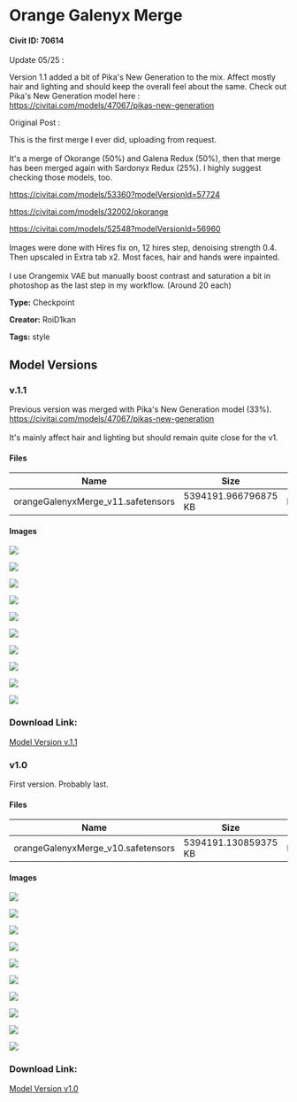 # Orange Galenyx Merge

#### Civit ID: 70614

<p>Update 05/25 : </p><p>Version 1.1 added a bit of Pika's New Generation to the mix. Affect mostly hair and lighting and should keep the overall feel about the same. Check out Pika's New Generation model here : <br /><a target="_blank" rel="ugc" href="https://civitai.com/models/47067/pikas-new-generation">https://civitai.com/models/47067/pikas-new-generation</a></p><p></p><p>Original Post :</p><p>This is the first merge I ever did, uploading from request.<br /><br />It's a merge of Okorange (50%) and Galena Redux (50%), then that merge has been merged again with Sardonyx Redux (25%). I highly suggest checking those models, too.</p><p><a target="_blank" rel="ugc" href="https://civitai.com/models/53360?modelVersionId=57724">https://civitai.com/models/53360?modelVersionId=57724</a></p><p><a target="_blank" rel="ugc" href="https://civitai.com/models/32002/okorange">https://civitai.com/models/32002/okorange</a></p><p><a target="_blank" rel="ugc" href="https://civitai.com/models/52548?modelVersionId=56960">https://civitai.com/models/52548?modelVersionId=56960</a><br /><br />Images were done with Hires fix on, 12 hires step, denoising strength 0.4. Then upscaled in Extra tab x2. Most faces, hair and hands were inpainted.<br /><br />I use Orangemix VAE but manually boost contrast and saturation a bit in photoshop as the last step in my workflow. (Around 20 each)</p>

**Type:** Checkpoint

**Creator:** RoiD1kan

**Tags:** style

## Model Versions

### v.1.1

<p>Previous version was merged with Pika's New Generation model (33%). <br /><a target="_blank" rel="ugc" href="https://civitai.com/models/47067/pikas-new-generation">https://civitai.com/models/47067/pikas-new-generation</a><br /><br />It's mainly affect hair and lighting but should remain quite close for the v1. </p>

#### Files

| Name | Size | Type | Format | Download Url | AutoV1 | AutoV2 | SHA256 | CRC32 | BLAKE3 |
| --- | --- | --- | --- | --- | --- | --- | --- | --- | --- |
| orangeGalenyxMerge_v11.safetensors | 5394191.966796875 KB | Model | SafeTensor | https://civitai.com/api/download/models/80988 | 018500E7 | 7245F02FD5 | 7245F02FD5517475D6A52E1746F6D981530876411C55B3DE1AB1F514E666E462 | 8031BDF3 | 407E9844429C24C611CF99636BB296B070B6C80E8735640A5D15EB11EA6E4E93 |

#### Images

<p><img src="https://image.civitai.com/xG1nkqKTMzGDvpLrqFT7WA/4bbcabd4-31f8-4c26-8d74-4653f299fe9b/width=450/909772.jpeg" /></p>

<p><img src="https://image.civitai.com/xG1nkqKTMzGDvpLrqFT7WA/7127a122-223a-4f96-9388-1f0253dcaee1/width=450/909771.jpeg" /></p>

<p><img src="https://image.civitai.com/xG1nkqKTMzGDvpLrqFT7WA/91422540-a89d-4f30-ad63-b39be53a476b/width=450/909770.jpeg" /></p>

<p><img src="https://image.civitai.com/xG1nkqKTMzGDvpLrqFT7WA/d17b4049-3a80-4dee-a19c-5599d331caf8/width=450/909773.jpeg" /></p>

<p><img src="https://image.civitai.com/xG1nkqKTMzGDvpLrqFT7WA/2683cb00-59f5-4e2a-953b-999f1a69f7ca/width=450/909774.jpeg" /></p>

<p><img src="https://image.civitai.com/xG1nkqKTMzGDvpLrqFT7WA/c2dda393-a313-485c-b3a5-0b202d8a5bd3/width=450/909775.jpeg" /></p>

<p><img src="https://image.civitai.com/xG1nkqKTMzGDvpLrqFT7WA/f0a5ce26-0231-4c14-9b23-cb9538c140e2/width=450/909780.jpeg" /></p>

<p><img src="https://image.civitai.com/xG1nkqKTMzGDvpLrqFT7WA/242cc87b-25af-4cd5-a15d-fa412e4dcb29/width=450/909782.jpeg" /></p>

<p><img src="https://image.civitai.com/xG1nkqKTMzGDvpLrqFT7WA/94059f27-e9ea-4124-b66e-3445b4c65b2d/width=450/909776.jpeg" /></p>

<p><img src="https://image.civitai.com/xG1nkqKTMzGDvpLrqFT7WA/3ba558af-0446-4cf5-a3d7-1d364b08ad5a/width=450/909777.jpeg" /></p>

### Download Link:

[Model Version v.1.1](https://civitai.com/api/download/models/80988)

### v1.0

<p>First version. Probably last.</p>

#### Files

| Name | Size | Type | Format | Download Url | AutoV1 | AutoV2 | SHA256 | CRC32 | BLAKE3 |
| --- | --- | --- | --- | --- | --- | --- | --- | --- | --- |
| orangeGalenyxMerge_v10.safetensors | 5394191.130859375 KB | Model | SafeTensor | https://civitai.com/api/download/models/75291 | F679BD4B | 15EC150766 | 15EC1507660906A9CEFD4B82969DE23EE6570AA912E89C7575CF28547A8F97CB | 7CC3C637 | BB05EAD445DE3DDB20C5E616CBC5E46E66C3A1BDC657BB0EE05DF0F97B751F4D |

#### Images

<p><img src="https://image.civitai.com/xG1nkqKTMzGDvpLrqFT7WA/17a30893-d36a-4d8f-a453-765c6471bade/width=450/842001.jpeg" /></p>

<p><img src="https://image.civitai.com/xG1nkqKTMzGDvpLrqFT7WA/5e530f71-0e14-4196-b169-84861157f3a9/width=450/841982.jpeg" /></p>

<p><img src="https://image.civitai.com/xG1nkqKTMzGDvpLrqFT7WA/53bbec9f-0a43-4920-aaf4-578eed6f28c9/width=450/841986.jpeg" /></p>

<p><img src="https://image.civitai.com/xG1nkqKTMzGDvpLrqFT7WA/48ba8a44-5b90-40d4-97e7-bbd233ee211e/width=450/841990.jpeg" /></p>

<p><img src="https://image.civitai.com/xG1nkqKTMzGDvpLrqFT7WA/cc00d985-1a10-40c0-a95d-41c2d5e1aabf/width=450/842005.jpeg" /></p>

<p><img src="https://image.civitai.com/xG1nkqKTMzGDvpLrqFT7WA/42f96ba3-5fc6-44a3-a24e-5373d136ba4a/width=450/841998.jpeg" /></p>

<p><img src="https://image.civitai.com/xG1nkqKTMzGDvpLrqFT7WA/aefd9443-6ae5-4388-85ea-ed8f3a6bbefa/width=450/841988.jpeg" /></p>

<p><img src="https://image.civitai.com/xG1nkqKTMzGDvpLrqFT7WA/ce474e98-fccb-497e-ac66-a653164b8412/width=450/842003.jpeg" /></p>

<p><img src="https://image.civitai.com/xG1nkqKTMzGDvpLrqFT7WA/54d38a3b-baa6-4aa1-9937-dff9a959a47d/width=450/841996.jpeg" /></p>

<p><img src="https://image.civitai.com/xG1nkqKTMzGDvpLrqFT7WA/c93580a5-b022-468c-8595-64f90d76f8f4/width=450/841993.jpeg" /></p>

### Download Link:

[Model Version v1.0](https://civitai.com/api/download/models/75291)

